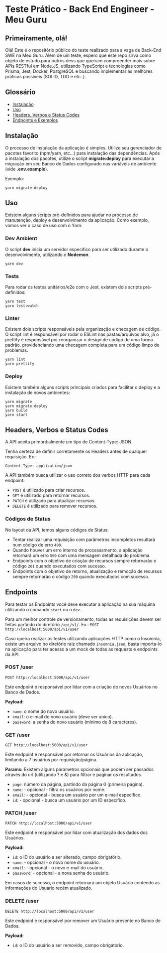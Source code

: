 # Teste Prático - Back End Engineer - Meu Guru
## Primeiramente, olá!

Olá! Este é o repositório público do teste realizado para a vaga de Back-End SWE na Meu Guru.
Além de um teste, espero que este repo sirva como objeto de estudo para outros devs que queiram compreender mais sobre APIs RESTful em Node.JS, utilizando TypeScript e tecnologias como Prisma, Jest, Docker, PostgreSQL e buscando implementar as melhores práticas possíveis (SOLID, TDD e etc..).

## Glossário

 - [Instalação](#install)
 - [Uso](#usage)
 - [Headers, Verbos e Status Codes](#design)
 - [Endpoints e Exemplos](#endpoints)

## <a name="install"></a>Instalação

O processo de instalação da aplicação é simples. Utilize seu gerenciador de pacotes favorito (npm/yarn, etc...) para instalação das dependências.
Após a instalação dos pacotes, utilize o script **migrate:deploy** para executar a migração em seu Banco de Dados configurado nas variáveis de ambiente (vide **.env.example**).

Exemplo:

    yarn migrate:deploy

## <a name="usage"></a>Uso

Existem alguns scripts pré-definidos para ajudar no processo de manutenção, deploy e desenvolvimento da aplicação. Como exemplo, vamos ver o caso de uso com o Yarn:

### Dev Ambient
O script **dev** inicia um servidor específico para ser utilizado durante o desenvolvimento, utilizando o **Nodemon**.

    yarn dev

### Tests
Para rodar os testes unitários/e2e com o Jest, existem dois scripts pré-definidos:

    yarn test
    yarn test:watch

### Linter
Existem dois scripts responsáveis pela organização e checagem de código. O script lint é responsável por rodar o ESLint nas pastas/arquivos alvo, já o prettify é responsável por reorganizar o design de código de uma forma padrão. providenciando uma checagem completa para um código limpo de problemas.

    yarn lint
    yarn prettify
    
### Deploy
Existem também alguns scripts principais criados para facilitar o deploy e a instalação de novos ambientes:

    yarn migrate
    yarn migrate:deploy
    yarn build
    yarn start

## <a name="design"></a>Headers, Verbos e Status Codes
A API aceita primordialmente um tipo de Content-Type: JSON.

Tenha certeza de definir corretamente os Headers antes de qualquer requisição. Ex.:

    Content-Type: application/json

A API também busca utilizar o uso correto dos verbos HTTP para cada endpoint:

 - `POST` é utilizado para criar recursos.
 - `GET` é utilizado para retornar recursos.
 - `PATCH` é utilizado para atualizar recursos.
 - `DELETE` é utilizado para remover recursos.
 
 ### Códigos de Status
 No layout da API, temos alguns códigos de Status:
 
 - Tentar realizar uma requisição com parâmetros incompletos resultará num código de erro `400`.
 - Quando houver um erro interno de processamento, a aplicação retornará um erro `500` com uma mensagem detalhada do problema.
 - Endpoints com o objetivo de criação de recursos sempre retornarão o código `201` quando executados com sucesso.
 - Endpoints com o objetivo de retorno, atualização e remoção de recursos sempre retornarão o código `200` quando executados com sucesso.

## <a name="endpoints"></a>Endpoints
Para testar os Endpoints você deve executar a aplicação na sua máquina utilizando o comando `start` ou o `dev`.

Para um melhor controle de versionamento, todas as requisições devem ser feitas partindo do diretório `/api/v1/`. Ex.: `POST http://localhost:5000/api/v1/user`

Caso queira realizar os testes utilizando aplicações HTTP como o Insomnia, existe um arquivo no diretório raiz chamado `insomnia.json`, basta importa-lo na aplicação para ter acesso a um mock de todas as requests e endpoints da API.

### POST /user
`POST http://localhost:5000/api/v1/user`

Este endpoint é responsável por lidar com a criação de novos Usuários no Banco de Dados.

**Payload:**

 - `name`: o nome do novo usuário.
 - `email`: o e-mail do novo usuário (deve ser único). 
 - `password`: a senha do novo usuário (mínimo de 8 caracteres).

### GET /user
`GET http://localhost:5000/api/v1/user`

Este endpoint é responsável por retornar os Usuários da aplicação, limitando a 7 usuários por requisição/página.

**Params:**
Existem alguns parametros opcionais que podem ser passados através do url (utilizando ? e &) para filtrar e paginar os resultados.

 - `page`: número da página, partindo da página 0 (primeira página).
 - `name`: - opcional - filtra os usuários por nome. 
 - `email`: - opcional - busca um usuário por um e-mail específico.
 - `id`: - opcional - busca um usuário por um ID específico.

### PATCH /user
`PATCH http://localhost:5000/api/v1/user`

Este endpoint é responsável por lidar com atualização dos dados dos Usuários.

**Payload:**

 - `id`: o ID do usuário a ser alterado, campo obrigatório.
 - `name`: - opcional - o novo nome do usuário.
 - `email`: - opcional - o novo e-mail do usuário.
 - `password`: - opcional - a nova senha do usuário.

Em casos de sucesso, o endpoint retornará um objeto Usuário contendo as informações do Usuário recém atualizado.

### DELETE /user
`DELETE http://localhost:5000/api/v1/user`

Este endpoint é responsável por remover um Usuário presente no Banco de Dados.

**Payload:**

 - `id`: o ID do usuário a ser removido, campo obrigatório.
